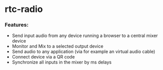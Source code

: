 # rtc-radio

### Features:
- Send input audio from any device running a browser to a central mixer device
- Monitor and Mix to a selected output device
- Send audio to any application (via for example an virtual audio cable)
- Connect device via a QR code
- Synchronize all inputs in the mixer by ms delays
